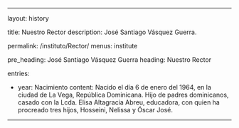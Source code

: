 ---
layout: history

title: Nuestro Rector
description:  José Santiago Vásquez Guerra.

permalink: /instituto/Rector/
menus: institute

pre_heading:  José Santiago Vásquez Guerra
heading: Nuestro Rector

entries:
  - year: Nacimiento
    content: Nacido el día 6 de enero del 1964, en la ciudad de La Vega, República Dominicana. Hijo de padres dominicanos, casado con la Lcda. Elisa Altagracia Abreu, educadora, con quien ha procreado tres hijos, Hosseini, Nelissa y Óscar José.
 ---
